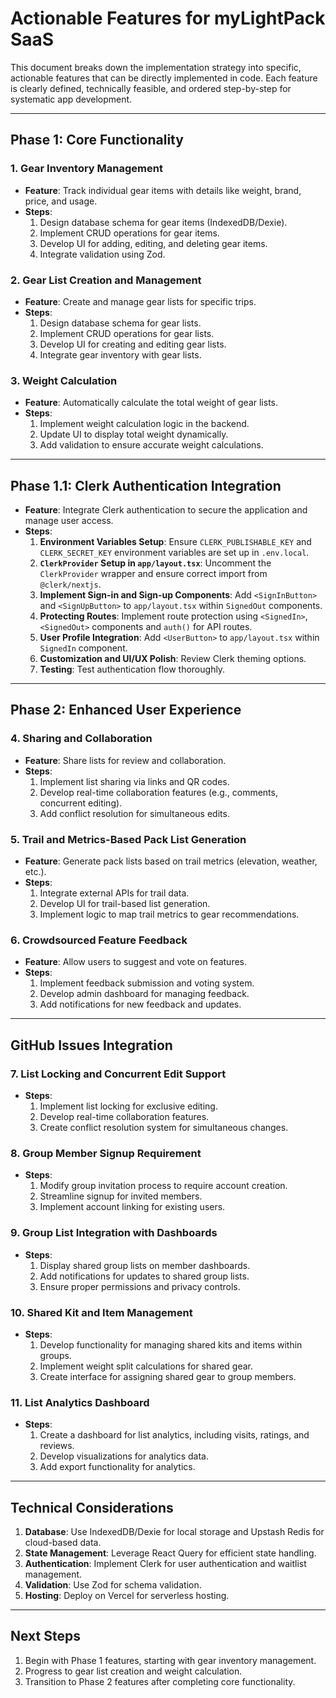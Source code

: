 # Actionable Features for myLightPack SaaS

This document breaks down the implementation strategy into specific, actionable features that can be directly implemented in code. Each feature is clearly defined, technically feasible, and ordered step-by-step for systematic app development.

---

## Phase 1: Core Functionality

### 1. Gear Inventory Management

- **Feature**: Track individual gear items with details like weight, brand, price, and usage.
- **Steps**:
  1. Design database schema for gear items (IndexedDB/Dexie).
  2. Implement CRUD operations for gear items.
  3. Develop UI for adding, editing, and deleting gear items.
  4. Integrate validation using Zod.

### 2. Gear List Creation and Management

- **Feature**: Create and manage gear lists for specific trips.
- **Steps**:
  1. Design database schema for gear lists.
  2. Implement CRUD operations for gear lists.
  3. Develop UI for creating and editing gear lists.
  4. Integrate gear inventory with gear lists.

### 3. Weight Calculation

- **Feature**: Automatically calculate the total weight of gear lists.
- **Steps**:
  1. Implement weight calculation logic in the backend.
  2. Update UI to display total weight dynamically.
  3. Add validation to ensure accurate weight calculations.

---

## Phase 1.1: Clerk Authentication Integration

- **Feature**: Integrate Clerk authentication to secure the application and manage user access.
- **Steps**:
  1. **Environment Variables Setup**: Ensure `CLERK_PUBLISHABLE_KEY` and `CLERK_SECRET_KEY` environment variables are set up in `.env.local`.
  2. **`ClerkProvider` Setup in `app/layout.tsx`**: Uncomment the `ClerkProvider` wrapper and ensure correct import from `@clerk/nextjs`.
  3. **Implement Sign-in and Sign-up Components**: Add `<SignInButton>` and `<SignUpButton>` to `app/layout.tsx` within `SignedOut` components.
  4. **Protecting Routes**: Implement route protection using `<SignedIn>`, `<SignedOut>` components and `auth()` for API routes.
  5. **User Profile Integration**: Add `<UserButton>` to `app/layout.tsx` within `SignedIn` component.
  6. **Customization and UI/UX Polish**: Review Clerk theming options.
  7. **Testing**: Test authentication flow thoroughly.

---

## Phase 2: Enhanced User Experience

### 4. Sharing and Collaboration

- **Feature**: Share lists for review and collaboration.
- **Steps**:
  1. Implement list sharing via links and QR codes.
  2. Develop real-time collaboration features (e.g., comments, concurrent editing).
  3. Add conflict resolution for simultaneous edits.

### 5. Trail and Metrics-Based Pack List Generation

- **Feature**: Generate pack lists based on trail metrics (elevation, weather, etc.).
- **Steps**:
  1. Integrate external APIs for trail data.
  2. Develop UI for trail-based list generation.
  3. Implement logic to map trail metrics to gear recommendations.

### 6. Crowdsourced Feature Feedback

- **Feature**: Allow users to suggest and vote on features.
- **Steps**:
  1. Implement feedback submission and voting system.
  2. Develop admin dashboard for managing feedback.
  3. Add notifications for new feedback and updates.

---

## GitHub Issues Integration

### 7. List Locking and Concurrent Edit Support

- **Steps**:
  1. Implement list locking for exclusive editing.
  2. Develop real-time collaboration features.
  3. Create conflict resolution system for simultaneous changes.

### 8. Group Member Signup Requirement

- **Steps**:
  1. Modify group invitation process to require account creation.
  2. Streamline signup for invited members.
  3. Implement account linking for existing users.

### 9. Group List Integration with Dashboards

- **Steps**:
  1. Display shared group lists on member dashboards.
  2. Add notifications for updates to shared group lists.
  3. Ensure proper permissions and privacy controls.

### 10. Shared Kit and Item Management

- **Steps**:
  1. Develop functionality for managing shared kits and items within groups.
  2. Implement weight split calculations for shared gear.
  3. Create interface for assigning shared gear to group members.

### 11. List Analytics Dashboard

- **Steps**:
  1. Create a dashboard for list analytics, including visits, ratings, and reviews.
  2. Develop visualizations for analytics data.
  3. Add export functionality for analytics.

---

## Technical Considerations

1. **Database**: Use IndexedDB/Dexie for local storage and Upstash Redis for cloud-based data.
2. **State Management**: Leverage React Query for efficient state handling.
3. **Authentication**: Implement Clerk for user authentication and waitlist management.
4. **Validation**: Use Zod for schema validation.
5. **Hosting**: Deploy on Vercel for serverless hosting.

---

## Next Steps

1. Begin with Phase 1 features, starting with gear inventory management.
2. Progress to gear list creation and weight calculation.
3. Transition to Phase 2 features after completing core functionality.
